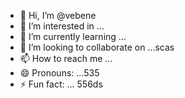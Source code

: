 - 👋 Hi, I’m @vebene
- 👀 I’m interested in ...
- 🌱 I’m currently learning ...
- 💞️ I’m looking to collaborate on ...scas
- 📫 How to reach me ...
- 😄 Pronouns: ...535
- ⚡ Fun fact: ...
556ds
<!---453
vebene/vebene is a ✨ special ✨ repository because its `README.md` (this file) appears on your GitHub profile.
You can click the Preview link to take a look at your changes.
--->

